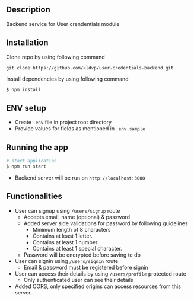 ## Description

Backend service for User crendentials module

## Installation

Clone repo by using following command

```
git clone https://github.com/kldvp/user-credentials-backend.git
```

Install dependencies by using following command

```bash
$ npm install
```

## ENV setup

- Create `.env` file in project root directory
- Provide values for fields as mentioned in `.env.sample`


## Running the app

```bash
# start application
$ npm run start
```

- Backend server will be run on `http://localhost:3000`

## Functionalities

- User can signup using `/users/signup` route
    - Accepts email, name (optional) & password
    - Added server side validations for password by following guidelines
        - Minimum length of 8 characters
        - Contains at least 1 letter.
        - Contains at least 1 number.
        - Contains at least 1 special character.
    - Password will be encrypted before saving to db
- User can signin using `/users/signin` route
    - Email & password must be registered before signin
- User can access their details by using `/users/profile` protected route
    - Only authenticated user can see their details
- Added CORS, only specified origins can access resources from this server.
